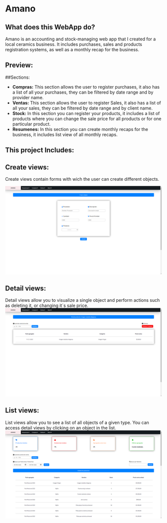 # Amano
## What does this WebApp do?
Amano is an accounting and stock-managing web app that I created for a local ceramics business. It includes purchases, 
sales and products registration systems, as well as a monthly recap for the business.

## Preview:

##Sections:

* **Compras:** This section allows the user to register purchases, it also has a list of all your purchases, they can be filtered by date range and by provider name.
* **Ventas:** This section allows the user to register Sales, it also has a list of all your sales, they can be filtered by date range and by client name. 
*  **Stock:** In this section you can register your products, it includes a list of products where you can change the sale price for all products or for one particular product.
*  **Resumenes:** In this section you can create monthly recaps for the business, it includes list view of all monthly recaps.

## This project Includes:

## Create views:

Create views contain forms with wich the user can create different objects.

![create_view](create_view.png)

## Detail views:
Detail views allow you to visualize a single object and perform actions such as deleting it, or changing it´s sale price.
![detail_view](detail_view.png)

## List views:
List views allow you to see a list of all objects of a given type. You can access detail views by clicking on an object in the list.
![list_view](list_view.png)
